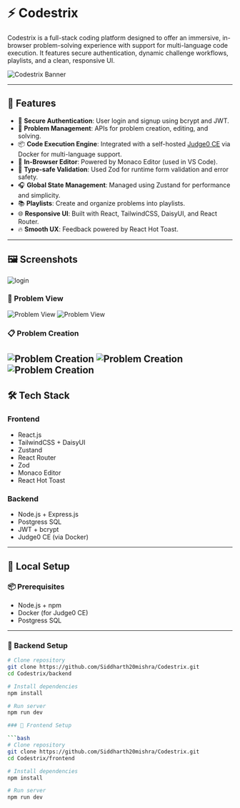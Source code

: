 # ⚡ Codestrix

Codestrix is a full-stack coding platform designed to offer an immersive, in-browser problem-solving experience with support for multi-language code execution. It features secure authentication, dynamic challenge workflows, playlists, and a clean, responsive UI.

![Codestrix Banner](frontend/public/leetlab.svg)

---

## 🚀 Features

- 🔐 **Secure Authentication**: User login and signup using bcrypt and JWT.
- 🧠 **Problem Management**: APIs for problem creation, editing, and solving.
- 📦 **Code Execution Engine**: Integrated with a self-hosted [Judge0 CE](https://github.com/judge0/judge0) via Docker for multi-language support.
- 📝 **In-Browser Editor**: Powered by Monaco Editor (used in VS Code).
- 🧪 **Type-safe Validation**: Used Zod for runtime form validation and error safety.
- 🎧 **Global State Management**: Managed using Zustand for performance and simplicity.
- 📚 **Playlists**: Create and organize problems into playlists.
- 🌐 **Responsive UI**: Built with React, TailwindCSS, DaisyUI, and React Router.
- 🔥 **Smooth UX**: Feedback powered by React Hot Toast.

---

## 🖼️ Screenshots


![login](screenshots/login.png)

### 🧠 Problem View

![Problem View](screenshots/problem.png)
![Problem View](screenshots/problem2.png)

### 📋 Problem Creation

![Problem Creation](screenshots/createproblem.png)
![Problem Creation](screenshots/createproblem2.png)
![Problem Creation](screenshots/createproblem3.png)
---

## 🛠 Tech Stack

### Frontend
- React.js
- TailwindCSS + DaisyUI
- Zustand
- React Router
- Zod
- Monaco Editor
- React Hot Toast

### Backend
- Node.js + Express.js
- Postgress SQL
- JWT + bcrypt
- Judge0 CE (via Docker)

---

## 🧪 Local Setup

### 📦 Prerequisites
- Node.js + npm
- Docker (for Judge0 CE)
- Postgress SQL

---

### 🚧 Backend Setup

```bash
# Clone repository
git clone https://github.com/Siddharth20mishra/Codestrix.git
cd Codestrix/backend

# Install dependencies
npm install

# Run server
npm run dev

### 🚧 Frontend Setup

```bash
# Clone repository
git clone https://github.com/Siddharth20mishra/Codestrix.git
cd Codestrix/frontend

# Install dependencies
npm install

# Run server
npm run dev
